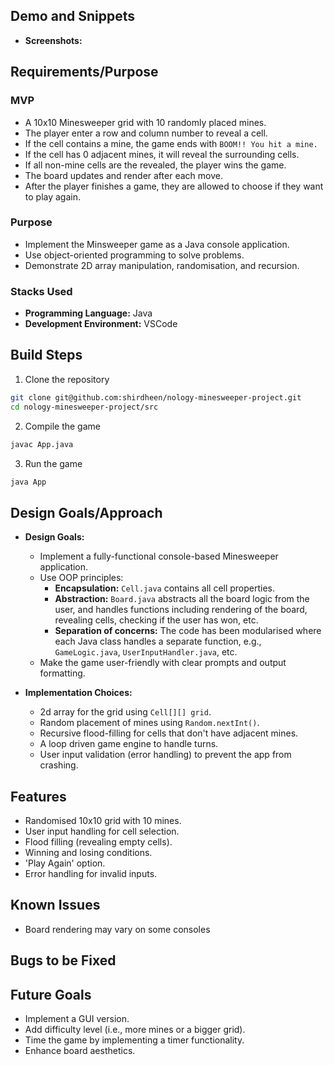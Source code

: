 ## Demo and Snippets

- **Screenshots:**

## Requirements/Purpose

### MVP

- A 10x10 Minesweeper grid with 10 randomly placed mines.
- The player enter a row and column number to reveal a cell.
- If the cell contains a mine, the game ends with `BOOM!! You hit a mine.`
- If the cell has 0 adjacent mines, it will reveal the surrounding cells.
- If all non-mine cells are the revealed, the player wins the game.
- The board updates and render after each move.
- After the player finishes a game, they are allowed to choose if they want to play again.

### Purpose

- Implement the Minsweeper game as a Java console application.
- Use object-oriented programming to solve problems.
- Demonstrate 2D array manipulation, randomisation, and recursion.

### Stacks Used

- **Programming Language:** Java
- **Development Environment:** VSCode

## Build Steps

1. Clone the repository

```bash
git clone git@github.com:shirdheen/nology-minesweeper-project.git
cd nology-minesweeper-project/src
```

2. Compile the game

```bash
javac App.java
```

3. Run the game

```bash
java App
```

## Design Goals/Approach

- **Design Goals:**

  - Implement a fully-functional console-based Minesweeper application.
  - Use OOP principles:
    - **Encapsulation:** `Cell.java` contains all cell properties.
    - **Abstraction:** `Board.java` abstracts all the board logic from the user, and handles functions including rendering of the board, revealing cells, checking if the user has won, etc.
    - **Separation of concerns:** The code has been modularised where each Java class handles a separate function, e.g., `GameLogic.java`, `UserInputHandler.java`, etc.
  - Make the game user-friendly with clear prompts and output formatting.

- **Implementation Choices:**
  - 2d array for the grid using `Cell[][] grid`.
  - Random placement of mines using `Random.nextInt()`.
  - Recursive flood-filling for cells that don't have adjacent mines.
  - A loop driven game engine to handle turns.
  - User input validation (error handling) to prevent the app from crashing.

## Features

- Randomised 10x10 grid with 10 mines.
- User input handling for cell selection.
- Flood filling (revealing empty cells).
- Winning and losing conditions.
- 'Play Again' option.
- Error handling for invalid inputs.

## Known Issues

- Board rendering may vary on some consoles

## Bugs to be Fixed

## Future Goals

- Implement a GUI version.
- Add difficulty level (i.e., more mines or a bigger grid).
- Time the game by implementing a timer functionality.
- Enhance board aesthetics.
